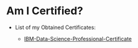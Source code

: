 # Am I Certified?

- List of my Obtained Certificates:

    - [IBM-Data-Science-Professional-Certificate](ibm/index.md)
   

